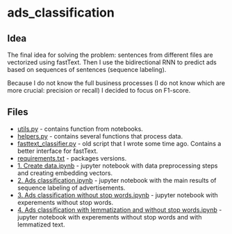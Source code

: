 # ads_classification

## Idea
The final idea for solving the problem: sentences from different files are vectorized using fastText. Then I use the bidirectional RNN to predict ads based on sequences of sentences (sequence labeling).

Because I do not know the full business processes (I do not know which are more crucial: precision or recall) I decided to focus on F1-score.

## Files
* [utils.py](https://github.com/romanchereshnev/ads_classification/blob/master/utils.py) - contains function from notebooks.
* [helpers.py](https://github.com/romanchereshnev/ads_classification/blob/master/helpers.py) - contains several functions that process data.
* [fasttext_classifier.py](https://github.com/romanchereshnev/ads_classification/blob/master/fasttext_classifier.py) - old script that I wrote some time ago. Contains a better interface for fastText.
* [requirements.txt](https://github.com/romanchereshnev/ads_classification/blob/master/requirements.txt) - packages versions.
* [1. Create data.ipynb](https://github.com/romanchereshnev/ads_classification/blob/master/1.%20Create%20data.ipynb) - jupyter notebook with data preprocessing steps and creating embedding vectors.
* [2. Ads classification.ipynb](https://github.com/romanchereshnev/ads_classification/blob/master/2.%20Ads%20classification.ipynb) - jupyter notebook with the main results of sequence labeling of advertisements.
* [3. Ads classification without stop words.ipynb](https://github.com/romanchereshnev/ads_classification/blob/master/3.%20Ads%20classification%20without%20stop%20words.ipynb) - jupyter notebook with experements without stop words.
* [4. Ads classification with lemmatization and without stop words.ipynb](https://github.com/romanchereshnev/ads_classification/blob/master/4.%20Ads%20classification%20with%20lemmatization%20and%20without%20stop%20words.ipynb) - jupyter notebook with experements without stop words and with lemmatized text.
